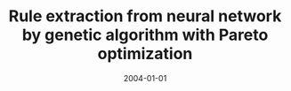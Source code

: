 ---
# Documentation: https://wowchemy.com/docs/managing-content/

title: Rule extraction from neural network by genetic algorithm with Pareto optimization
subtitle: ''
summary: ''
authors:
- markowska-kaczmar
- Paweł Wnuk-Lipiński
tags: []
categories: []
date: '2004-01-01'
lastmod: 2022-10-07T04:56:49Z
featured: false
draft: false

# Featured image
# To use, add an image named `featured.jpg/png` to your page's folder.
# Focal points: Smart, Center, TopLeft, Top, TopRight, Left, Right, BottomLeft, Bottom, BottomRight.
image:
  caption: ''
  focal_point: ''
  preview_only: false

# Projects (optional).
#   Associate this post with one or more of your projects.
#   Simply enter your project's folder or file name without extension.
#   E.g. `projects = ["internal-project"]` references `content/project/deep-learning/index.md`.
#   Otherwise, set `projects = []`.
projects: []
publishDate: '2022-10-07T04:56:48.460205Z'
publication_types:
- '1'
abstract: ''
publication: '*Artificial intelligence and soft computing - ICAISC 2004. 7th International
  conference. Proceedings, Zakopane, June 7-11, 2004*'
doi: 10.1007/978-3-540-24844-6_66
---